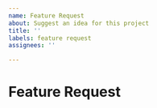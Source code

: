 ```yaml
---
name: Feature Request
about: Suggest an idea for this project
title: ''
labels: feature request
assignees: ''

---
```


<!-- If approved we will work on this implementation as soon as possible -->

# Feature Request
<!-- Suggest an idea for this project -->
